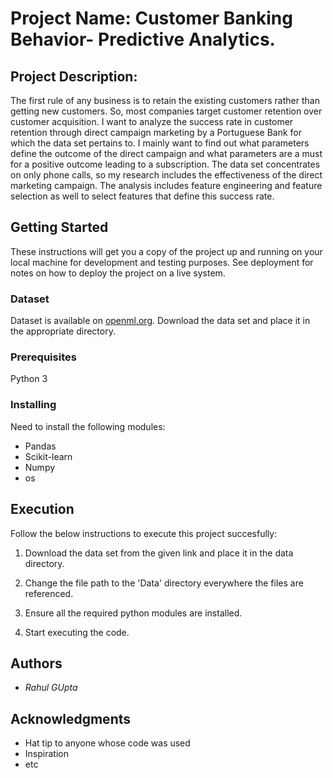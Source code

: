 # Project Name: Customer Banking Behavior- Predictive Analytics.

## Project Description: 

The first rule of any business is to retain the existing customers rather than getting new customers. So, most companies target customer retention over customer acquisition. I want to analyze the success rate in customer retention through direct campaign marketing by a Portuguese Bank for which the data set pertains to. I mainly want to find out what parameters define the outcome of the direct campaign and what parameters are a must for a positive outcome leading to a subscription. The data set concentrates on only phone calls, so my research includes the effectiveness of the direct marketing campaign. The analysis includes feature engineering and feature selection as well to select features that define this success rate.

## Getting Started

These instructions will get you a copy of the project up and running on your local machine for development and testing purposes. See deployment for notes on how to deploy the project on a live system.


### Dataset

Dataset is available on [openml.org](https://www.openml.org/d/1461).
Download the data set and place it in the appropriate directory. 

### Prerequisites

Python 3


### Installing

Need to install the following modules:

* Pandas
* Scikit-learn
* Numpy
* os


## Execution

Follow the below instructions to execute this project succesfully:

1) Download the data set from the given link and place it in the data directory.

2) Change the file path to the 'Data' directory everywhere the files are referenced.

3) Ensure all the required python modules are installed.

4) Start executing the code.


## Authors

- *Rahul GUpta* 


## Acknowledgments

* Hat tip to anyone whose code was used
* Inspiration
* etc

